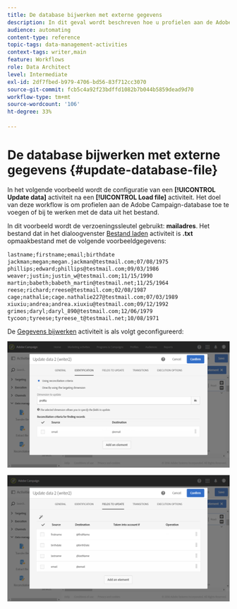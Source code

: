 ```yaml
---
title: De database bijwerken met externe gegevens
description: In dit geval wordt beschreven hoe u profielen aan de Adobe Campaign-database kunt toevoegen of bijwerken met de gegevens uit het bestand.
audience: automating
content-type: reference
topic-tags: data-management-activities
context-tags: writer,main
feature: Workflows
role: Data Architect
level: Intermediate
exl-id: 2df7fbed-b979-4706-bd56-83f712cc3070
source-git-commit: fcb5c4a92f23bdffd1082b7b044b5859dead9d70
workflow-type: tm+mt
source-wordcount: '106'
ht-degree: 33%

---
```


# De database bijwerken met externe gegevens {#update-database-file}

In het volgende voorbeeld wordt de configuratie van een **[!UICONTROL Update data]** activiteit na een **[!UICONTROL Load file]** activiteit. Het doel van deze workflow is om profielen aan de Adobe Campaign-database toe te voegen of bij te werken met de data uit het bestand.

In dit voorbeeld wordt de verzoeningssleutel gebruikt: **mailadres**. Het bestand dat in het dialoogvenster [Bestand laden](../../automating/using/load-file.md) activiteit is **.txt** opmaakbestand met de volgende voorbeeldgegevens:

```
lastname;firstname;email;birthdate
jackman;megan;megan.jackman@testmail.com;07/08/1975
phillips;edward;phillips@testmail.com;09/03/1986
weaver;justin;justin_w@testmail.com;11/15/1990
martin;babeth;babeth_martin@testmail.net;11/25/1964
reese;richard;rreese@testmail.com;02/08/1987
cage;nathalie;cage.nathalie227@testmail.com;07/03/1989
xiuxiu;andrea;andrea.xiuxiu@testmail.com;09/12/1992
grimes;daryl;daryl_890@testmail.com;12/06/1979
tycoon;tyreese;tyreese_t@testmail.net;10/08/1971
```

De [Gegevens bijwerken](../../automating/using/update-data.md) activiteit is als volgt geconfigureerd:

![](assets/deduplication_example2_writer1.png)

![](assets/deduplication_example2_writer2.png)
